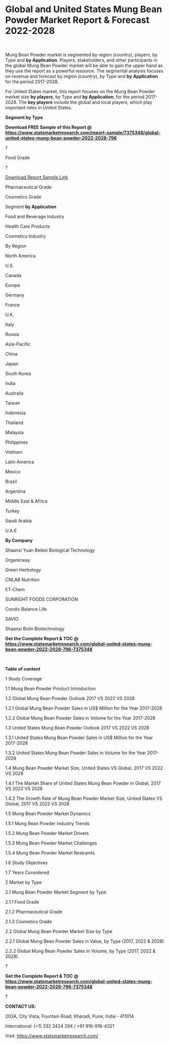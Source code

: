 <h1>Global and United States Mung Bean Powder Market Report & Forecast 2022-2028</h1><br/><p>Mung Bean Powder market is segmented by region (country), players, by Type and <strong>by Application</strong>. Players, stakeholders, and other participants in the global Mung Bean Powder market will be able to gain the upper hand as they use the report as a powerful resource. The segmental analysis focuses on revenue and forecast by region (country), by Type and <strong>by Application</strong> for the period 2017-2028.</p>
 
 
 
 <p>For United States market, this report focuses on the Mung Bean Powder market size <strong>by players</strong>, by Type and <strong>by Application</strong>, for the period 2017-2028. The <strong>key players</strong> include the global and local players, which play important roles in United States.</p>
 
 
 
 <p><strong>Segment by Type</strong></p>
 
 
 
 <div><b>Download FREE Sample of this Report @ <a href="https://www.statsmarketresearch.com/download-free-sample/7375348/global-united-states-mung-bean-powder-2022-2028-796">https://www.statsmarketresearch.com/report-sample/7375348/global-united-states-mung-bean-powder-2022-2028-796</a></b></div>
 
 
 
 <p>? </p>
 
 
 
 <p>Food Grade</p>
 
 
 
 <p>? </p>
 
 
 
 <p><a href="https://www.statsmarketresearch.com/download-free-sample/7375348/global-united-states-mung-bean-powder-2022-2028-796">Download Report Sample Link</a></p>
 
 
 
 <p>Pharmaceutical Grade</p>
 
 
 
 <p>Cosmetics Grade</p>
 
 
 
 <p>Segment <strong>by Application</strong></p>
 
 
 
 <p>Food and Beverage Industry</p>
 
 
 
 <p>Health Care Products</p>
 
 
 
 <p>Cosmetics Industry</p>
 
 
 
 <p>By Region</p>
 
 
 
 <p>North America</p>
 
 
 
 <p>U.S.</p>
 
 
 
 <p>Canada</p>
 
 
 
 <p>Europe</p>
 
 
 
 <p>Germany</p>
 
 
 
 <p>France</p>
 
 
 
 <p>U.K.</p>
 
 
 
 <p>Italy</p>
 
 
 
 <p>Russia</p>
 
 
 
 <p>Asia-Pacific</p>
 
 
 
 <p>China</p>
 
 
 
 <p>Japan</p>
 
 
 
 <p>South Korea</p>
 
 
 
 <p>India</p>
 
 
 
 <p>Australia</p>
 
 
 
 <p>Taiwan</p>
 
 
 
 <p>Indonesia</p>
 
 
 
 <p>Thailand</p>
 
 
 
 <p>Malaysia</p>
 
 
 
 <p>Philippines</p>
 
 
 
 <p>Vietnam</p>
 
 
 
 <p>Latin America</p>
 
 
 
 <p>Mexico</p>
 
 
 
 <p>Brazil</p>
 
 
 
 <p>Argentina</p>
 
 
 
 <p>Middle East & Africa</p>
 
 
 
 <p>Turkey</p>
 
 
 
 <p>Saudi Arabia</p>
 
 
 
 <p>U.A.E</p>
 
 
 
 <p><strong>By Company</strong></p>
 
 
 
 <p>Shaanxi Yuan Beibei Biological Technology</p>
 
 
 
 <p>Organicway</p>
 
 
 
 <p>Green Herbology</p>
 
 
 
 <p>CNLAB Nutrition</p>
 
 
 
 <p>ET-Chem</p>
 
 
 
 <p>SUNRIGHT FOODS CORPORATION</p>
 
 
 
 <p>Condix Balance Life</p>
 
 
 
 <p>SAVIO</p>
 
 
 
 <p>Shaanxi Bolin Biotechnology</p>
 
 
 
 <div><b>Get the Complete Report & TOC @ <a href="https://www.statsmarketresearch.com/global-united-states-mung-bean-powder-2022-2028-796-7375348">https://www.statsmarketresearch.com/global-united-states-mung-bean-powder-2022-2028-796-7375348</a></b></div>
 
 
 
 <p><br />
 
 <b>Table of content</b></p>
 
 
 
 <p>1 Study Coverage<br />
 
 1.1 Mung Bean Powder Product Introduction<br />
 
 1.2 Global Mung Bean Powder Outlook 2017 VS 2022 VS 2028<br />
 
 1.2.1 Global Mung Bean Powder Sales in US$ Million for the Year 2017-2028<br />
 
 1.2.2 Global Mung Bean Powder Sales in Volume for the Year 2017-2028<br />
 
 1.3 United States Mung Bean Powder Outlook 2017 VS 2022 VS 2028<br />
 
 1.3.1 United States Mung Bean Powder Sales in US$ Million for the Year 2017-2028<br />
 
 1.3.2 United States Mung Bean Powder Sales in Volume for the Year 2017-2028<br />
 
 1.4 Mung Bean Powder Market Size, United States VS Global, 2017 VS 2022 VS 2028<br />
 
 1.4.1 The Market Share of United States Mung Bean Powder in Global, 2017 VS 2022 VS 2028<br />
 
 1.4.2 The Growth Rate of Mung Bean Powder Market Size, United States VS Global, 2017 VS 2022 VS 2028<br />
 
 1.5 Mung Bean Powder Market Dynamics<br />
 
 1.5.1 Mung Bean Powder Industry Trends<br />
 
 1.5.2 Mung Bean Powder Market Drivers<br />
 
 1.5.3 Mung Bean Powder Market Challenges<br />
 
 1.5.4 Mung Bean Powder Market Restraints<br />
 
 1.6 Study Objectives<br />
 
 1.7 Years Considered<br />
 
 2 Market by Type<br />
 
 2.1 Mung Bean Powder Market Segment by Type<br />
 
 2.1.1 Food Grade<br />
 
 2.1.2 Pharmaceutical Grade<br />
 
 2.1.3 Cosmetics Grade<br />
 
 2.2 Global Mung Bean Powder Market Size by Type<br />
 
 2.2.1 Global Mung Bean Powder Sales in Value, by Type (2017, 2022 & 2028)<br />
 
 2.2.2 Global Mung Bean Powder Sales in Volume, by Type (2017, 2022 & 2028)<br />
 
 ? </p>
 
 
 
 <div><b>Get the Complete Report & TOC @ <a href="https://www.statsmarketresearch.com/global-united-states-mung-bean-powder-2022-2028-796-7375348">https://www.statsmarketresearch.com/global-united-states-mung-bean-powder-2022-2028-796-7375348</a></b></div>
 
 
 
 <p>? </p>
 
 
 
 <p><b>CONTACT US:</b><br />
 
 203A, City Vista, Fountain Road, Kharadi, Pune, India - 411014<br />
 
 International: (+1) 332 2424 294 / +91 916-916-4321<br />
 
 Visit: <a href="https://www.statsmarketresearch.com/">https://www.statsmarketresearch.com/</a></p>